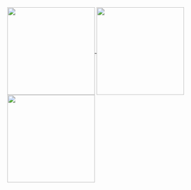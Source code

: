 <a href="https://github.com/mithilreddy369?tab=repositories">
  <img height=200 align="center" src='https://github-readme-stats.vercel.app/api?username=mithilreddy369&theme=vue-dark&show_icons=true&hide_border=true&count_private=true' />
</a>
<a href="https://github.com/mithilreddy369?tab=repositories">
  <img height=200 align="center" src='https://github-readme-streak-stats.herokuapp.com/?user=mithilreddy369&theme=vue-dark&hide_border=true' />
</a>
<a href="https://github.com/mithilreddy369?tab=repositories">
  <img height=200 align="center" src='https://github-readme-stats.vercel.app/api/top-langs/?username=mithilreddy369&theme=vue-dark&show_icons=true&hide_border=true&layout=compact' />
</a>
